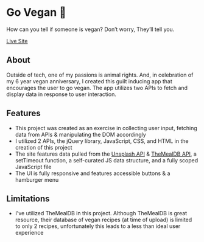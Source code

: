 # Go Vegan 🌱
How can you tell if someone is vegan? Don’t worry, They’ll tell you.

<a href="https://itsoliviasparks-go-vegan.netlify.app">Live Site</a>

## About
Outside of tech, one of my passions is animal rights. And, in celebration of my 6 year vegan anniversary, I created this guilt inducing app that encourages the user to go vegan. The app utilizes two APIs to fetch and display data in response to user interaction.

## Features
- This project was created as an exercise in collecting user input, fetching data from APIs & manipulating the DOM accordingly
- I utilized 2 APIs, the jQuery library, JavaScript, CSS, and HTML in the creation of this project
- The site features data pulled from the <a href="https://unsplash.com/developers">Unsplash API</a> & <a href="https://www.themealdb.com/api.php">TheMealDB API</a>, a setTimeout function, a self-curated JS data structure, and a fully scoped JavaScript file
- The UI is fully responsive and features accessible buttons & a hamburger menu

## Limitations
- I've utilized TheMealDB in this project. Although TheMealDB is great resource, their database of vegan recipes (at time of upload) is limited to only 2 recipes, unfortunately this leads to a less than ideal user experience
